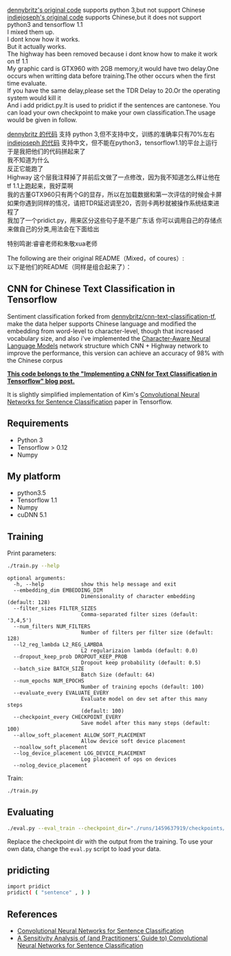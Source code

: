 [dennybritz's original code](https://github.com/dennybritz/cnn-text-classification-tf) supports python 3,but not support Chinese</br>
[indiejoseph's original code](https://github.com/indiejoseph/cnn-text-classification-tf-chinese) supports Chinese,but it does not support python3 and tensorflow 1.1</br>
I mixed them up.</br>
I dont know how it works.</br>
But it actually works.</br>
The highway has been removed because i dont know how to make it work on tf 1.1 </br>
My graphic card is GTX960 with 2GB memory,it would have two delay.One occurs when writting data before training.The other occurs when the first time evaluate.  </br>
If you have the same delay,please set the TDR Delay to 20.Or the operating system would kill it</br>
And i add pridict.py.It is used to pridict if the sentences are cantonese.
You can load your own checkpoint to make your own classification.The usage would be given in follow.

[dennybritz 的代码](https://github.com/dennybritz/cnn-text-classification-tf) 支持 python 3,但不支持中文，训练的准确率只有70%左右</br>
[indiejoseph 的代码](https://github.com/indiejoseph/cnn-text-classification-tf-chinese) 支持中文，但不能在python3，tensorflow1.1的平台上运行</br>
于是我把他们的代码拼起来了</br>
我不知道为什么</br>
反正它能跑了</br>
Highway 这个层我注释掉了并前后文做了一点修改，因为我不知道怎么样让他在tf 1.1上跑起来，我好菜啊</br>
我的古董GTX960只有两个G的显存，所以在加载数据和第一次评估的时候会卡屏</br>
如果你遇到同样的情况，请把TDR延迟调至20，否则卡两秒就被操作系统结束进程了</br>
我加了一个pridict.py，用来区分这些句子是不是广东话
你可以调用自己的存储点来做自己的分类,用法会在下面给出

特别鸣谢:睿睿老师和朱敬xua老师


The following are their original README（Mixed，of coures）:</br>
以下是他们的README（同样是组合起来了）：</br>
## CNN for Chinese Text Classification in Tensorflow
Sentiment classification forked from [dennybritz/cnn-text-classification-tf](https://github.com/dennybritz/cnn-text-classification-tf), make the data helper supports Chinese language and modified the embedding from word-level to character-level, though that increased vocabulary size, and also i've implemented the [Character-Aware Neural Language Models](http://arxiv.org/pdf/1508.06615v4.pdf) network structure which CNN + Highway network to improve the performance, this version can achieve an accuracy of 98% with the Chinese corpus

**[This code belongs to the "Implementing a CNN for Text Classification in Tensorflow" blog post.](http://www.wildml.com/2015/12/implementing-a-cnn-for-text-classification-in-tensorflow/)**

It is slightly simplified implementation of Kim's [Convolutional Neural Networks for Sentence Classification](http://arxiv.org/abs/1408.5882) paper in Tensorflow.

## Requirements

- Python 3
- Tensorflow > 0.12
- Numpy

## My platform

- python3.5
- Tensorflow 1.1
- Numpy
- cuDNN 5.1

## Training

Print parameters:

```bash
./train.py --help
```

```
optional arguments:
  -h, --help            show this help message and exit
  --embedding_dim EMBEDDING_DIM
                        Dimensionality of character embedding (default: 128)
  --filter_sizes FILTER_SIZES
                        Comma-separated filter sizes (default: '3,4,5')
  --num_filters NUM_FILTERS
                        Number of filters per filter size (default: 128)
  --l2_reg_lambda L2_REG_LAMBDA
                        L2 regularizaion lambda (default: 0.0)
  --dropout_keep_prob DROPOUT_KEEP_PROB
                        Dropout keep probability (default: 0.5)
  --batch_size BATCH_SIZE
                        Batch Size (default: 64)
  --num_epochs NUM_EPOCHS
                        Number of training epochs (default: 100)
  --evaluate_every EVALUATE_EVERY
                        Evaluate model on dev set after this many steps
                        (default: 100)
  --checkpoint_every CHECKPOINT_EVERY
                        Save model after this many steps (default: 100)
  --allow_soft_placement ALLOW_SOFT_PLACEMENT
                        Allow device soft device placement
  --noallow_soft_placement
  --log_device_placement LOG_DEVICE_PLACEMENT
                        Log placement of ops on devices
  --nolog_device_placement

```

Train:

```bash
./train.py
```

## Evaluating

```bash
./eval.py --eval_train --checkpoint_dir="./runs/1459637919/checkpoints/"
```

Replace the checkpoint dir with the output from the training. To use your own data, change the `eval.py` script to load your data.

## pridicting

```bash
import pridict
pridict( ( "sentence" , ) )
```

## References

- [Convolutional Neural Networks for Sentence Classification](http://arxiv.org/abs/1408.5882)
- [A Sensitivity Analysis of (and Practitioners' Guide to) Convolutional Neural Networks for Sentence Classification](http://arxiv.org/abs/1510.03820)

